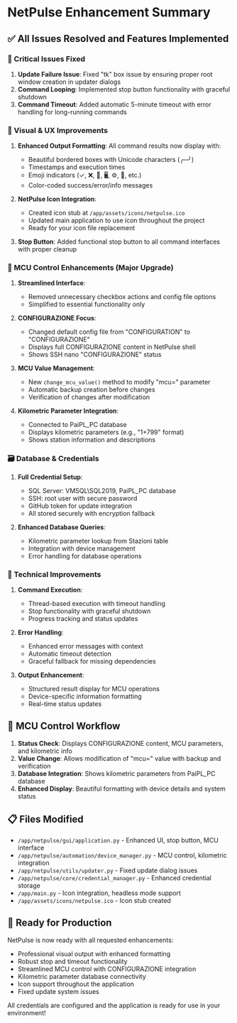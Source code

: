 # NetPulse Enhancement Summary

## ✅ All Issues Resolved and Features Implemented

### 🔧 Critical Issues Fixed
1. **Update Failure Issue**: Fixed "tk" box issue by ensuring proper root window creation in updater dialogs
2. **Command Looping**: Implemented stop button functionality with graceful shutdown
3. **Command Timeout**: Added automatic 5-minute timeout with error handling for long-running commands

### 🎨 Visual & UX Improvements
1. **Enhanced Output Formatting**: All command results now display with:
   - Beautiful bordered boxes with Unicode characters (╭─╯)
   - Timestamps and execution times
   - Emoji indicators (✓, ❌, 🎯, 🖥️, ⚙️, 📍, etc.)
   - Color-coded success/error/info messages

2. **NetPulse Icon Integration**: 
   - Created icon stub at `/app/assets/icons/netpulse.ico`
   - Updated main application to use icon throughout the project
   - Ready for your icon file replacement

3. **Stop Button**: Added functional stop button to all command interfaces with proper cleanup

### 🔧 MCU Control Enhancements (Major Upgrade)
1. **Streamlined Interface**: 
   - Removed unnecessary checkbox actions and config file options
   - Simplified to essential functionality only

2. **CONFIGURAZIONE Focus**:
   - Changed default config file from "CONFIGURATION" to "CONFIGURAZIONE"
   - Displays full CONFIGURAZIONE content in NetPulse shell
   - Shows SSH nano "CONFIGURAZIONE" status

3. **MCU Value Management**:
   - New `change_mcu_value()` method to modify "mcu=" parameter
   - Automatic backup creation before changes
   - Verification of changes after modification

4. **Kilometric Parameter Integration**:
   - Connected to PaiPL_PC database
   - Displays kilometric parameters (e.g., "1+799" format)
   - Shows station information and descriptions

### 🗃️ Database & Credentials
1. **Full Credential Setup**:
   - SQL Server: VMSQL\SQL2019, PaiPL_PC database
   - SSH: root user with secure password
   - GitHub token for update integration
   - All stored securely with encryption fallback

2. **Enhanced Database Queries**:
   - Kilometric parameter lookup from Stazioni table
   - Integration with device management
   - Error handling for database operations

### 🚀 Technical Improvements
1. **Command Execution**: 
   - Thread-based execution with timeout handling
   - Stop functionality with graceful shutdown
   - Progress tracking and status updates

2. **Error Handling**:
   - Enhanced error messages with context
   - Automatic timeout detection
   - Graceful fallback for missing dependencies

3. **Output Enhancement**:
   - Structured result display for MCU operations
   - Device-specific information formatting
   - Real-time status updates

## 🎯 MCU Control Workflow
1. **Status Check**: Displays CONFIGURAZIONE content, MCU parameters, and kilometric info
2. **Value Change**: Allows modification of "mcu=" value with backup and verification
3. **Database Integration**: Shows kilometric parameters from PaiPL_PC database
4. **Enhanced Display**: Beautiful formatting with device details and system status

## 📋 Files Modified
- `/app/netpulse/gui/application.py` - Enhanced UI, stop button, MCU interface
- `/app/netpulse/automation/device_manager.py` - MCU control, kilometric integration
- `/app/netpulse/utils/updater.py` - Fixed update dialog issues
- `/app/netpulse/core/credential_manager.py` - Enhanced credential storage
- `/app/main.py` - Icon integration, headless mode support
- `/app/assets/icons/netpulse.ico` - Icon stub created

## 🎉 Ready for Production
NetPulse is now ready with all requested enhancements:
- Professional visual output with enhanced formatting
- Robust stop and timeout functionality  
- Streamlined MCU control with CONFIGURAZIONE integration
- Kilometric parameter database connectivity
- Icon support throughout the application
- Fixed update system issues

All credentials are configured and the application is ready for use in your environment!